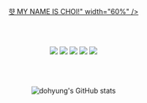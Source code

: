 <p align="center">
  <a href="https://github.com/Stylechoi" target="_blank">
    햣 MY NAME IS CHOI!" width="60%" />
  </a>
</p>


<br><br>

<p align="center">
  <img src="https://img.shields.io/badge/HTML5-E34F26?logo=html5&logoColor=white"/>
  <img src="https://img.shields.io/badge/CSS3-1572B6?logo=css3&logoColor=white"/>
  <img src="https://img.shields.io/badge/Git-F05032?logo=git&logoColor=white"/>
  <img src="https://img.shields.io/badge/GitHub-181717?logo=github&logoColor=white"/>
  <img src="https://img.shields.io/badge/Status-Beginner-lightgrey.svg"/>
</p>

<br><br>

<p align="center">
  <img src="https://github-readme-stats.vercel.app/api?username=Stylechoi&show_icons=true" alt="dohyung's GitHub stats"/>
</p>

